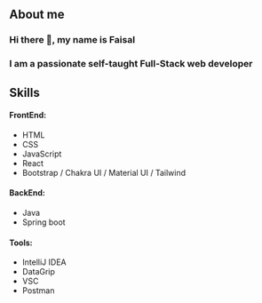


## About me
### Hi there 👋, my name is Faisal
### I am a passionate self-taught Full-Stack web developer



## Skills
#### FrontEnd:
- HTML
- CSS
- JavaScript
- React
- Bootstrap / Chakra UI / Material UI / Tailwind

#### BackEnd:
- Java
- Spring boot

#### Tools:
- IntelliJ IDEA 
- DataGrip 
- VSC 
- Postman 




